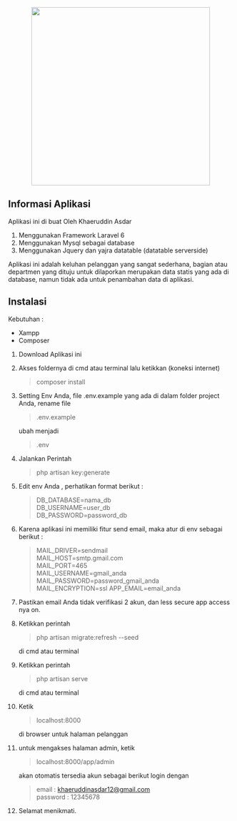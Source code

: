 <p align="center"><img src="https://res.cloudinary.com/dtfbvvkyp/image/upload/v1566331377/laravel-logolockup-cmyk-red.svg" width="400"></p>


## Informasi Aplikasi
Aplikasi ini di buat Oleh Khaeruddin Asdar
1) Menggunakan Framework Laravel 6
2) Menggunakan Mysql sebagai database
3) Menggunakan Jquery dan yajra datatable (datatable serverside)

Aplikasi ini adalah keluhan pelanggan yang sangat sederhana, bagian atau departmen yang dituju untuk dilaporkan merupakan data statis yang ada di database, namun tidak ada untuk penambahan data di aplikasi.

## Instalasi

Kebutuhan :
* Xampp
* Composer

1. Download Aplikasi ini 
2. Akses foldernya di cmd atau terminal lalu ketikkan (koneksi internet) <blockquote>composer install</blockquote>

3. Setting Env Anda, file .env.example yang ada di dalam folder project Anda, rename file<blockquote> .env.example</blockquote>
 ubah menjadi <blockquote>.env</blockquote>

4. Jalankan Perintah <blockquote>php artisan key:generate</blockquote>

5. Edit env Anda , perhatikan format berikut :<blockquote>
	DB_DATABASE=nama_db<br>
	DB_USERNAME=user_db<br>
	DB_PASSWORD=password_db
    </blockquote>

6. Karena aplikasi ini memiliki fitur send email, maka atur di env sebagai berikut :<blockquote>
	MAIL_DRIVER=sendmail<br>
	MAIL_HOST=smtp.gmail.com<br>
	MAIL_PORT=465<br>
	MAIL_USERNAME=gmail_anda<br>
	MAIL_PASSWORD=password_gmail_anda<br>
	MAIL_ENCRYPTION=ssl
    APP_EMAIL=email_anda
    </blockquote>

7. Pastikan email Anda tidak verifikasi 2 akun, dan less secure app access nya on.
8. Ketikkan perintah <blockquote>php artisan migrate:refresh --seed</blockquote> di cmd atau terminal
9. Ketikkan perintah <blockquote>php artisan serve</blockquote> di cmd atau terminal
10. Ketik <blockquote>localhost:8000</blockquote> di browser untuk halaman pelanggan
11. untuk mengakses halaman admin, ketik <blockquote>localhost:8000/app/admin</blockquote> akan otomatis tersedia akun sebagai berikut
	login dengan <blockquote>
	email : khaeruddinasdar12@gmail.com<br>
	password : 12345678
        </blockquote>
12. Selamat menikmati. 

